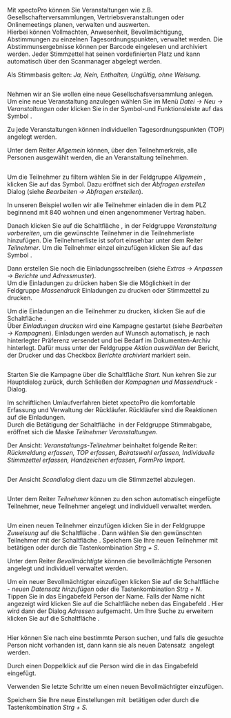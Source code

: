 <!DOCTYPE html>
<html>
<head>
<meta charset="utf-8">
<meta name="viewport" content="width=device-width, initial-scale=1.0">
<title>500_Veranstaltungen.md</title>
<link rel="stylesheet" href="https://stackedit.io/res-min/themes/base.css" />
<script type="text/javascript" src="https://cdn.mathjax.org/mathjax/latest/MathJax.js?config=TeX-AMS_HTML"></script>
</head>
<body><div class="container"><p>Mit xpectoPro können Sie Veranstaltungen wie z.B.  Gesellschafterversammlungen, Vertriebsveranstaltungen oder Onlinemeetings planen, verwalten und auswerten.  <br>
Hierbei können Vollmachten, Anwesenheit, Bevollmächtigung, Abstimmungen zu einzelnen Tagesordnungspunkten, verwaltet werden. Die Abstimmunsergebnisse können per Barcode eingelesen und archiviert werden. Jeder Stimmzettel hat seinen vordefinierten Platz und kann automatisch über den Scanmanager abgelegt werden.</p>

<p>Als Stimmbasis gelten: <em>Ja, Nein, Enthalten, Ungültig, ohne Weisung</em>.</p>

<p><img src="http://xpecto.github.io/docs/img/img_1443008473095.png" alt="" title=""></p>

<p>Nehmen wir an Sie wollen eine neue Gesellschafsversammlung anlegen.  <br>
Um eine neue Veranstaltung anzulegen wählen Sie im Menü <em>Datei → Neu → Veranstaltungen</em> oder klicken Sie in der Symbol-und Funktionsleiste auf das Symbol <img src="http://xpecto.github.io/docs/img/img_1429027370695.png" alt="" title="">. </p>

<p>Zu jede Veranstaltungen können individuellen Tagesordnungspunkten (TOP) angelegt werden. </p>

<p>Unter dem Reiter <em>Allgemein</em> können, über den Teilnehmerkreis, alle Personen ausgewählt werden, die an Veranstaltung teilnehmen. </p>

<p><img src="http://xpecto.github.io/docs/img/img_1443010174699.png" alt="" title=""></p>

<p>Um die Teilnehmer zu filtern wählen Sie in der Feldgruppe <em>Allgemein</em> <img src="http://xpecto.github.io/docs/img/img_1432886377432.png" alt="" title="">, klicken Sie auf das Symbol<img src="http://xpecto.github.io/docs/img/img_1432890657651.png" alt="" title="">. Dazu eröffnet sich der <em>Abfragen erstellen</em> Dialog (siehe <em>Bearbeiten → Abfragen erstellen</em>). </p>

<p>In unseren Beispiel wollen wir alle Teilnehmer einladen die in dem PLZ beginnend mit 840 wohnen und einen angenommener Vertrag haben. <br>
<img src="http://xpecto.github.io/docs/img/img_1430841532256.png" alt="" title=""></p>

<p>Danach klicken Sie auf die Schaltfläche <img src="http://xpecto.github.io/docs/img/img_1432891106020.png" alt="" title="">, in der Feldgruppe <em>Veranstaltung vorbereiten</em>, um die gewünschte Teilnehmer in die Teilnehmerliste hinzufügen. Die Teilnehmerliste ist sofort einsehbar unter dem Reiter <em>Teilnehmer</em>. Um die Teilnehmer einzel einzufügen klicken Sie auf das Symbol <img src="http://xpecto.github.io/docs/img/img_1443010395863.png" alt="" title="">.</p>

<p>Dann erstellen Sie noch die Einladungsschreiben (siehe <em>Extras → Anpassen → Berichte und Adressmuster</em>). <br>
Um die Einladungen zu drücken haben Sie die Möglichkeit in der Feldgruppe <em>Massendruck</em> Einladungen zu drucken oder Stimmzettel zu drucken.</p>

<p>Um die Einladungen  an die Teilnehmer  zu drucken, klicken Sie auf die  Schaltfläche <img src="http://xpecto.github.io/docs/img/img_1433144034768.png" alt="" title="">.  <br>
Über <em>Einladungen drucken</em> wird eine Kampagne gestartet (siehe <em>Bearbeiten → Kampagnen</em>). Einladungen werden auf Wunsch automatisch, je nach hinterlegter Präferenz  versendet und bei Bedarf im Dokumenten-Archiv hinterlegt.  Dafür muss unter der Feldgruppe <em>Aktion auswählen</em> der Bericht, der Drucker und das Checkbox <em>Berichte archiviert</em> markiert sein.</p>

<p><img src="http://xpecto.github.io/docs/img/img_1443009039857.png" alt="" title=""></p>

<p>Starten Sie die Kampagne über die Schaltfläche <em>Start</em>. Nun kehren Sie zur Hauptdialog zurück, durch Schließen der <em>Kampagnen und Massendruck</em> - Dialog.</p>

<p>Im schriftlichen Umlaufverfahren bietet xpectoPro die komfortable Erfassung  und Verwaltung der Rückläufer. Rückläufer sind die Reaktionen auf die Einladungen. <br>
Durch die Betätigung der Schaltfläche <img src="http://xpecto.github.io/docs/img/img_1433146421500.png" alt="" title=""> in der Feldgruppe Stimmabgabe, eröffnet sich die Maske <em>Teilnehmer Veranstaltungen</em>. </p>

<p>Der Ansicht: <em>Veranstaltungs-Teilnehmer</em> beinhaltet folgende Reiter: <em>Rückmeldung erfassen, TOP erfassen, Beiratswahl erfassen, Individuelle Stimmzettel erfassen, Handzeichen erfassen, FormPro Import</em>.</p>

<p><img src="http://xpecto.github.io/docs/img/img_1432887691419.png" alt="" title=""></p>

<p>Der Ansicht <em>Scandialog</em> dient dazu um die Stimmzettel abzulegen.   </p>

<p><img src="http://xpecto.github.io/docs/img/img_1432887789278.png" alt="" title=""></p>

<p>Unter dem Reiter <em>Teilnehmer</em> können zu den schon automatisch eingefügte Teilnehmer, neue Teilnehmer angelegt und individuell verwaltet werden.</p>

<p><img src="http://xpecto.github.io/docs/img/img_1439205986640.png" alt="" title=""></p>

<p>Um einen neuen Teilnehmer einzufügen klicken Sie in der Feldgruppe <em>Zuweisung</em> auf die Schaltfläche <img src="http://xpecto.github.io/docs/img/img_1426499792252.png" alt="" title="">.  Dann wählen Sie den gewünschten Teilnehmer mit der Schaltfläche <img src="http://xpecto.github.io/docs/img/img_1439206980898.png" alt="" title="">. Speichern Sie Ihre neuen Teilnehmer mit <img src="http://xpecto.github.io/docs/img/img_1439207060262.png" alt="" title=""> betätigen oder durch die Tastenkombination <em>Strg + S.</em></p>

<p>Unter dem Reiter <em>Bevollmächtigte</em> können die bevollmächtigte Personen angelegt und individuell verwaltet werden.</p>

<p>Um ein neuer Bevollmächtigter einzufügen klicken Sie auf die Schaltfläche <img src="http://xpecto.github.io/docs/img/img_1439208928813.png" alt="" title=""> - <em>neuen Datensatz hinzufügen</em>  oder die Tastenkombination <em>Strg + N</em>. <br>
Tippen Sie in das Eingabefeld Person der Name. Falls der Name nicht angezeigt wird klicken Sie auf die Schaltfläche neben das Eingabefeld <img src="http://xpecto.github.io/docs/img/img_1439210074824.png" alt="" title="">. Hier wird dann der Dialog <em>Adressen</em> aufgemacht. Um Ihre Suche zu erweitern klicken Sie auf die Schaltfläche <img src="http://xpecto.github.io/docs/img/img_1439209854957.png" alt="" title="">.</p>

<p><img src="http://xpecto.github.io/docs/img/img_1439210969105.png" alt="" title=""></p>

<p>Hier können Sie nach eine bestimmte Person suchen, und falls die gesuchte Person nicht vorhanden ist, dann kann sie als neuen Datensatz <img src="http://xpecto.github.io/docs/img/img_1439209764662.png" alt="" title=""> angelegt werden.</p>

<p>Durch einen  Doppelklick auf die Person wird die in das Eingabefeld eingefügt. </p>

<p>Verwenden Sie letzte Schritte um einen neuen Bevollmächtigter einzufügen.</p>

<p>Speichern Sie Ihre neue Einstellungen mit <img src="http://xpecto.github.io/docs/img/img_1439207060262.png" alt="" title=""> betätigen oder durch die Tastenkombination <em>Strg + S.</em></p></div></body>
</html>